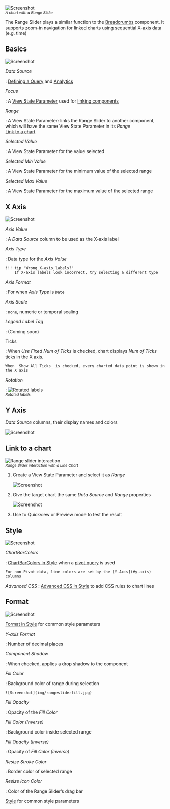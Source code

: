 ![Screenshot](img/rangesliderhtmllight.jpg)  
_<small>A chart with a Range Slider</small>_

The Range Slider plays a similar function to the [Breadcrumbs](breadcrumbs) component.  It supports zoom-in navigation for linked charts using sequential X-axis data (e.g. time)


## Basics

![Screenshot](img/rangeslidermenu.jpg) 


_Data Source_

: <i class="fa fa-hand-o-right"></i> [Defining a Query](introduction/#defining-a-query) and [Analytics](introduction/#analytics) 


_Focus_

: A [View State Parameter](introduction/#view-state-parameters) used for [linking components](introduction/#linking-components)


_Range_

: A View State Parameter: links the Range Slider to another component, which will have the same View State Parameter in its _Range_  
<i class="fa fa-hand-o-right"></i> [Link to a chart](#link-to-a-chart)

_Selected Value_

: A View State Parameter for the value selected <!-- What value? WTF? -->


_Selected Min Value_

: A View State Parameter for the minimum value of the selected range


_Selected Max Value_

: A View State Parameter for the maximum value of the selected range


## X Axis

![Screenshot](img/xaxisrangeslidermenu.jpg)


_Axis Value_

: A _Data Source_ column to be used as the X-axis label

_Axis Type_

: Data type for the _Axis Value_

    !!! tip "Wrong X-axis labels?"
        If X-axis labels look incorrect, try selecting a different type


_Axis Format_

: For when _Axis Type_ is `Date`


_Axis Scale_

: `none`, numeric or temporal scaling <!-- WTF? -->


_Legend Label Tag_

: (Coming soon)


Ticks 

: When _Use Fixed Num of Ticks_ is checked, chart displays _Num of Ticks_ ticks in the X axis. 

    When _Show All Ticks_ is checked, every charted data point is shown in the X axis 


_Rotation_

: ![Rotated labels](img/xaxislabelrotation.jpg)  
_<small>Rotated labels</small>_


## Y Axis

_Data Source_ columns, their display names and colors

![Screenshot](img/yaxisrangeslider.jpg)



## Link to a chart

![Range slider interaction](img/rangesliderinteraction.jpg)  
_<small>Range Slider interaction with a Line Chart</small>_

1. Create a View State Parameter and select it as _Range_

    ![Screenshot](img/rangesliderviewstate.jpg)

2. Give the target chart the same _Data Source_ and _Range_ properties

    ![Screenshot](img/rangesliderlinkhtmllight.jpg)

3. Use to Quickview or Preview mode to test the result




## Style

![Screenshot](img/stylerangeslider.jpg)


_ChartBarColors_

: <i class="fa fa-hand-o-right"></i> [ChartBarColors in Style](/style/#chartbarcolors) when a [pivot query](introduction/#pivot-query) is used

    For non-Pivot data, line colors are set by the [Y-Axis](#y-axis) columns

_Advanced CSS_
: <i class="fa fa-hand-o-right"></i> [Advanced CSS in Style](style/#advanced-css) to add CSS rules to chart lines


## Format

![Screenshot](img/formatrangeslider.jpg)

<i class="fa fa-hand-o-right"></i> [Format in Style](style/#format) for common style parameters 


_Y-axis Format_

: Number of decimal places


_Component Shadow_

: When checked, applies a drop shadow to the component


_Fill Color_

: Background color of range during selection

    ![Screenshot](img/rangesliderfill.jpg)


_Fill Opacity_

: Opacity of the _Fill Color_ 


_Fill Color (Inverse)_

: Background color inside selected range


_Fill Opacity (Inverse)_

: Opacity of _Fill Color (Inverse)_


_Resize Stroke Color_

: Border color of selected range 


_Resize Icon Color_

: Color of the Range Slider’s drag bar


<i class="fa fa-hand-o-right"></i> [Style](style) for common style parameters